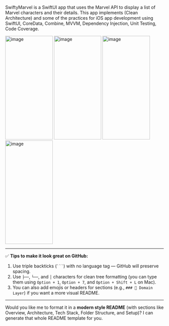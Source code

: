SwiftyMarvel is a SwiftUI app that uses the Marvel API to display a list of Marvel characters and their details.
This app implements (Clean Architecture) and some of the practices for iOS app development using SwiftUI, CoreData, Combine, MVVM, Dependency Injection, Unit Testing, Code Coverage.

<img width="150.75" height="327.75" alt="image" src="https://github.com/user-attachments/assets/6302a0d5-54cf-41c9-87aa-83aa97ee5a4a" /> <img width="150.75" height="327.75" alt="image" src="https://github.com/user-attachments/assets/059f3b26-7178-46f4-b850-bf2efa7fe03d" />
 <img width="150.75" height="327.75" alt="image" src="https://github.com/user-attachments/assets/a10a1d84-3ae3-4563-a5ae-436cc78e5f11" /> <img width="150.75" height="327.75" alt="image" src="https://github.com/user-attachments/assets/64d6bc3f-89a9-4cba-ae49-f44f07d3aa3c" />

---

✅ **Tips to make it look great on GitHub:**

1. Use triple backticks (```` ``` ````) with no language tag — GitHub will preserve spacing.
2. Use `├──`, `└──`, and `│` characters for clean tree formatting (you can type them using `Option + 1`, `Option + 7`, and `Option + Shift + L` on Mac).
3. You can also add emojis or headers for sections (e.g., `### 🧠 Domain Layer`) if you want a more visual README.

---

Would you like me to format it in a **modern style README** (with sections like Overview, Architecture, Tech Stack, Folder Structure, and Setup)? I can generate that whole README template for you.
